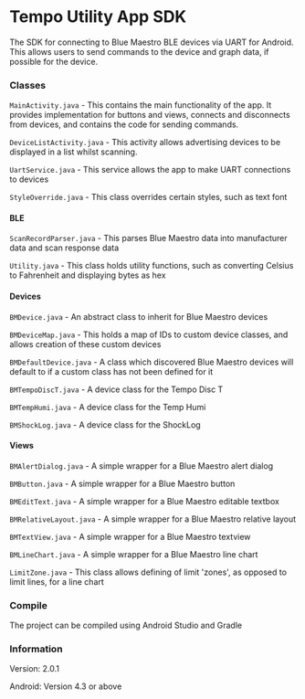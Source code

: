 # Tempo Utility App SDK

The SDK for connecting to Blue Maestro BLE devices via UART for Android. This allows users to send commands to the device and graph data, if possible for the device.

### Classes

`MainActivity.java` - This contains the main functionality of the app. It provides implementation for buttons and views, connects and disconnects from devices, and contains the code for sending commands.

`DeviceListActivity.java` - This activity allows advertising devices to be displayed in a list whilst scanning.

`UartService.java` - This service allows the app to make UART connections to devices

`StyleOverride.java` - This class overrides certain styles, such as text font

#### BLE

`ScanRecordParser.java` - This parses Blue Maestro data into manufacturer data and scan response data

`Utility.java` - This class holds utility functions, such as converting Celsius to Fahrenheit and displaying bytes as hex

#### Devices

`BMDevice.java` - An abstract class to inherit for Blue Maestro devices

`BMDeviceMap.java` - This holds a map of IDs to custom device classes, and allows creation of these custom devices

`BMDefaultDevice.java` - A class which discovered Blue Maestro devices will default to if a custom class has not been defined for it

`BMTempoDiscT.java` - A device class for the Tempo Disc T

`BMTempHumi.java` - A device class for the Temp Humi

`BMShockLog.java` - A device class for the ShockLog

#### Views

`BMAlertDialog.java` - A simple wrapper for a Blue Maestro alert dialog

`BMButton.java` - A simple wrapper for a Blue Maestro button

`BMEditText.java` - A simple wrapper for a Blue Maestro editable textbox

`BMRelativeLayout.java` - A simple wrapper for a Blue Maestro relative layout

`BMTextView.java` - A simple wrapper for a Blue Maestro textview

`BMLineChart.java` - A simple wrapper for a Blue Maestro line chart

`LimitZone.java` - This class allows defining of limit 'zones', as opposed to limit lines, for a line chart





### Compile

The project can be compiled using Android Studio and Gradle

### Information

Version: 2.0.1

Android: Version 4.3 or above
